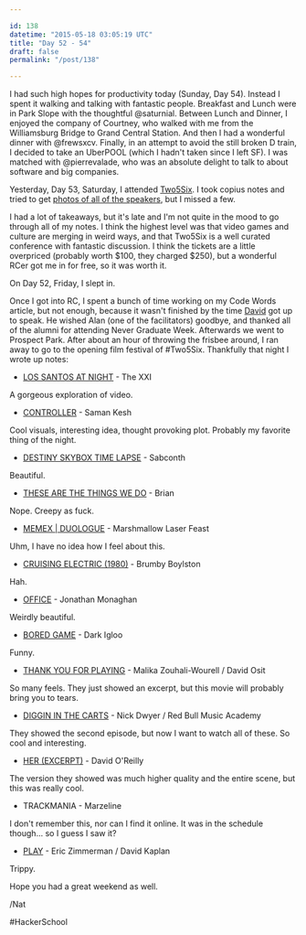 ```yaml
---

id: 138
datetime: "2015-05-18 03:05:19 UTC"
title: "Day 52 - 54"
draft: false
permalink: "/post/138"

---
```


I had such high hopes for productivity today (Sunday, Day 54). Instead I spent it walking and talking with fantastic people. Breakfast and Lunch were in Park Slope with the thoughtful @saturnial. Between Lunch and Dinner, I enjoyed the company of Courtney, who walked with me from the Williamsburg Bridge to Grand Central Station. And then I had a wonderful dinner with @frewsxcv. Finally, in an attempt to avoid the still broken D train, I decided to take an UberPOOL (which I hadn't taken since I left SF). I was matched with @pierrevalade, who was an absolute delight to talk to about software and big companies.

Yesterday, Day 53, Saturday, I attended [Two5Six](http://2015.two5six.com/). I took copius notes and tried to get [photos of all of the speakers](https://www.flickr.com/search/?user_id=42027916%!N00&sort=date-taken-desc&text=%!two5six&view_all=1), but I missed a few.

I had a lot of takeaways, but it's late and I'm not quite in the mood to go through all of my notes. I think the highest level was that video games and culture are merging in weird ways, and that Two5Six is a well curated conference with fantastic discussion. I think the tickets are a little overpriced (probably worth $100, they charged $250), but a wonderful RCer got me in for free, so it was worth it.

On Day 52, Friday, I slept in. 

Once I got into RC, I spent a bunch of time working on my Code Words article, but not enough, because it wasn't finished by the time [David]() got up to speak. He wished Alan (one of the facilitators) goodbye, and thanked all of the alumni for attending Never Graduate Week. Afterwards we went to Prospect Park. After about an hour of throwing the frisbee around, I ran away to go to the opening film festival of #Two5Six. Thankfully that night I wrote up notes:

 * [LOS SANTOS AT NIGHT](https://www.youtube.com/watch?v=eG-JY9xuVjM) - The XXI

A gorgeous exploration of video.

 * [CONTROLLER](http://samanftw.com/CONTROLLER) - Saman Kesh

Cool visuals, interesting idea, thought provoking plot. Probably my favorite thing of the night.

 * [DESTINY SKYBOX TIME LAPSE](https://www.youtube.com/watch?v=zeXHtztyXI4) - Sabconth

Beautiful.

 * [THESE ARE THE THINGS WE DO](https://www.youtube.com/watch?v=Q0gu06f4lMo) - Brian

Nope. Creepy as fuck.

 * [MEMEX | DUOLOGUE](https://vimeo.com/104704628) - Marshmallow Laser Feast

Uhm, I have no idea how I feel about this.

 * [CRUISING ELECTRIC (1980)](https://thedissolve.com/news/1358-short-cuts-cruising-electric-1980/) - Brumby Boylston

Hah.

 * [OFFICE](http://jonmonaghan.com/work/office/) - Jonathan Monaghan

Weirdly beautiful.

 * [BORED GAME](http://portfolio.darkigloo.com/Bored-Game) - Dark Igloo

Funny.

 * [THANK YOU FOR PLAYING](http://www.thankyouforplayingfilm.com/) - Malika Zouhali-Wourell / David Osit

So many feels. They just showed an excerpt, but this movie will probably bring you to tears.

 * [DIGGIN IN THE CARTS](http://daily.redbullmusicacademy.com/enhanced/diggin-in-the-carts) - Nick Dwyer / Red Bull Music Academy

They showed the second episode, but now I want to watch all of these. So cool and interesting.

 * [HER (EXCERPT)](https://youtu.be/r7MgbMI5zhw) -  David O'Reilly

The version they showed was much higher quality and the entire scene, but this was really cool. 

 * TRACKMANIA - Marzeline

I don't remember this, nor can I find it online. It was in the schedule though... so I guess I saw it?

 * [PLAY](http://ericzimmerman.com/portfolio/play/) - Eric Zimmerman / David Kaplan

Trippy.


Hope you had a great weekend as well.

/Nat

#HackerSchool


